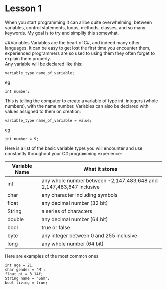 Lesson 1 
================  
When you start programming it can all be quite overwhelming, between variables, control statements, loops, methods, classes, and so many keywords. My goal is to try and simplify this somewhat.

##Variables
Variables are the heart of C#, and indeed many other languages. It can be easy to get lost the first time you encounter them, experienced programmers are so used to using them they often 
forget to explain them properly. <br>
Any variable will be declared like this:<br>
```
variable_type name_of_variable;
```
eg
```
int number;
```
This is telling the computer to create a variable of type int, integers (whole numbers), with the name number. Variables can also be declared with values assigned to them on creation:
```
variable_type name_of_variable = value;
```
eg
```
int number = 9;
```

Here is a list of the basic variable types you will encounter and use constantly throughout your C# programming experience:

Variable Name | What it stores
------------- | ------------- 
int			  | any whole number between -2,147,483,648 and 2,147,483,647 inclusive
char		  | any character including symbols
float		  | any decimal number (32 bit)
String		  | a series of characters
double		  | any decimal number (64 bit)
bool		  | true or false
byte		  | any integer between 0 and 255 inclusive
long		  | any whole number (64 bit)

Here are examples of the most common ones 
```
int age = 21;
char gender = 'M';
float pi = 3.14f;
String name = "Sam";
bool living = true;
```
